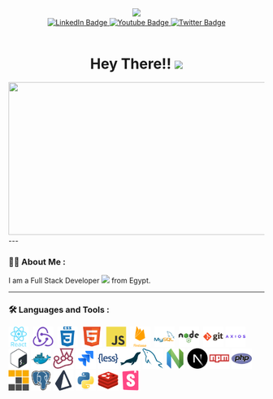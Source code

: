 <div id="header" align="center">
  <img src="https://media.giphy.com/media/M9gbBd9nbDrOTu1Mqx/giphy.gif" width="100"/>
</div>
<div id="badges" align="center">
  <a href="https://www.linkedin.com/in/abdelrahman-elbasel/">
    <img src="https://img.shields.io/badge/LinkedIn-blue?style=for-the-badge&logo=linkedin&logoColor=white" alt="LinkedIn Badge"/>
  </a>
  <a href="https://discord.com/users/1086081241985601646">
    <img src="https://img.shields.io/badge/Discord-red?style=for-the-badge&logo=youtube&logoColor=white" alt="Youtube Badge"/>
  </a>
  <a href="https://twitter.com/HonorableD55280">
    <img src="https://img.shields.io/badge/Twitter-blue?style=for-the-badge&logo=twitter&logoColor=white" alt="Twitter Badge"/>
  </a>
</div>
<div align="center">
  <img src="https://komarev.com/ghpvc/?username=elbasel42&style=flat-square&color=blue" alt=""/>
</div>
<div align="center">
  <h1>
    Hey There!!
    <img src="https://media.giphy.com/media/hvRJCLFzcasrR4ia7z/giphy.gif" width="30px"/>
  </h1>  
</div>
<div align="center">
  <img src="https://media.giphy.com/media/dWesBcTLavkZuG35MI/giphy.gif" width="600" height="300"/>
</div>
---

### 👨‍💻 About Me :

I am a Full Stack Developer <img src="https://media.giphy.com/media/WUlplcMpOCEmTGBtBW/giphy.gif" width="30"> from Egypt.

---

### :hammer_and_wrench: Languages and Tools :

<div>
  <img src="https://github.com/devicons/devicon/blob/master/icons/react/react-original-wordmark.svg" title="React" alt="React" width="40" height="40"/>&nbsp;
  <img src="https://github.com/devicons/devicon/blob/master/icons/redux/redux-original.svg" title="Redux" alt="Redux " width="40" height="40"/>&nbsp;
  <img src="https://github.com/devicons/devicon/blob/master/icons/css3/css3-plain-wordmark.svg"  title="CSS3" alt="CSS" width="40" height="40"/>&nbsp;
  <img src="https://github.com/devicons/devicon/blob/master/icons/html5/html5-original.svg" title="HTML5" alt="HTML" width="40" height="40"/>&nbsp;
  <img src="https://github.com/devicons/devicon/blob/master/icons/javascript/javascript-original.svg" title="JavaScript" alt="JavaScript" width="40" height="40"/>&nbsp;
  <img src="https://github.com/devicons/devicon/blob/master/icons/firebase/firebase-plain-wordmark.svg" title="Firebase" alt="Firebase" width="40" height="40"/>&nbsp;
  <img src="https://github.com/devicons/devicon/blob/master/icons/mysql/mysql-original-wordmark.svg" title="MySQL"  alt="MySQL" width="40" height="40"/>&nbsp;
  <img src="https://github.com/devicons/devicon/blob/master/icons/nodejs/nodejs-original-wordmark.svg" title="NodeJS" alt="NodeJS" width="40" height="40"/>&nbsp;
  <img src="https://github.com/devicons/devicon/blob/master/icons/git/git-original-wordmark.svg" title="Git" **alt="Git" width="40" height="40"/>
  <img src="https://github.com/devicons/devicon/blob/master/icons/axios/axios-plain-wordmark.svg" title="Axios" **alt="Axios" width="40" height="40"/>
  <img src="https://github.com/devicons/devicon/blob/master/icons/bash/bash-original.svg" title="Bash" **alt="" width="40" height="40"/>
  <img src="https://github.com/devicons/devicon/blob/master/icons/docker/docker-original.svg" title="Docker" **alt="" width="40" height="40"/>
  <img src="https://github.com/devicons/devicon/blob/master/icons/jest/jest-plain.svg" title="Jest" **alt="" width="40" height="40"/>
  <img src="https://github.com/devicons/devicon/blob/master/icons/jira/jira-original.svg" title="Jira" **alt="" width="40" height="40"/>
  <img src="https://github.com/devicons/devicon/blob/master/icons/less/less-plain-wordmark.svg" title="Less" **alt="" width="40" height="40"/>
  <img src="https://github.com/devicons/devicon/blob/master/icons/mariadb/mariadb-original.svg" title="MariaDB" **alt="" width="40" height="40"/>
  <img src="https://github.com/devicons/devicon/blob/master/icons/mysql/mysql-original.svg" title="MySQL" **alt="" width="40" height="40"/>
  <img src="https://github.com/devicons/devicon/blob/master/icons/neovim/neovim-original.svg" title="Neo-Vim" **alt="" width="40" height="40"/>
  <img src="https://github.com/devicons/devicon/blob/master/icons/nextjs/nextjs-original.svg" title="NextJs" **alt="" width="40" height="40"/>
  <img src="https://github.com/devicons/devicon/blob/master/icons/npm/npm-original-wordmark.svg" title="NPM" **alt="" width="40" height="40"/>
  <img src="https://github.com/devicons/devicon/blob/master/icons/php/php-original.svg" title="PHP" **alt="" width="40" height="40"/>
  <img src="https://github.com/devicons/devicon/blob/master/icons/pnpm/pnpm-original.svg" title="PNPM" **alt="" width="40" height="40"/>
  <img src="https://github.com/devicons/devicon/blob/master/icons/postgresql/postgresql-original.svg" title="PostgresSQL" **alt="" width="40" height="40"/>
  <img src="https://github.com/devicons/devicon/blob/master/icons/prisma/prisma-original.svg" title="Prisma" **alt="" width="40" height="40"/>
  <img src="https://github.com/devicons/devicon/blob/master/icons/python/python-original.svg" title="Python" **alt="" width="40" height="40"/>
  <img src="https://github.com/devicons/devicon/blob/master/icons/redis/redis-original.svg" title="Redis" **alt="" width="40" height="40"/>
  <img src="https://github.com/devicons/devicon/blob/master/icons/storybook/storybook-original.svg" title="Storybook" **alt="" width="40" height="40"/>
</div>
